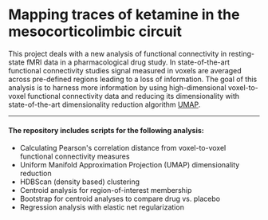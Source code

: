 # Mapping traces of ketamine in the mesocorticolimbic circuit


This project deals with a new analysis of functional connectivity in resting-state fMRI data in a pharmacological drug study.
In state-of-the-art functional connectivity studies signal measured in voxels are averaged across pre-defined regions
leading to a loss of information. The goal of this analysis is to harness more information by using high-dimensional
voxel-to-voxel functional connectivity data and reducing its dimensionality with state-of-the-art dimensionality reduction
algorithm [UMAP](https://arxiv.org/abs/1802.03426).


___

#### The repository includes scripts for the following analysis:

- Calculating Pearson's correlation distance from voxel-to-voxel functional connectivity measures
- Uniform Manifold Approximation Projection (UMAP) dimensionality reduction
- HDBScan (density based) clustering
- Centroid analysis for region-of-interest membership
- Bootstrap for centroid analyses to compare drug vs. placebo
- Regression analysis with elastic net regularization

